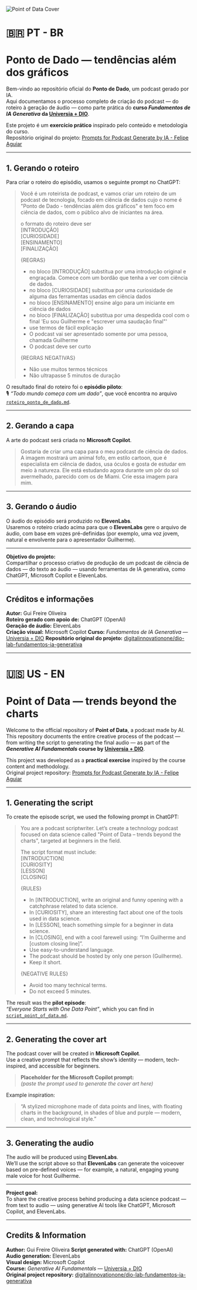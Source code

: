 ![Point of Data Cover](./cover/cover_point_of_data.png)

# 🇧🇷 PT - BR
# Ponto de Dado — tendências além dos gráficos

Bem-vindo ao repositório oficial do **Ponto de Dado**, um podcast gerado por IA.  
Aqui documentamos o processo completo de criação do podcast — do roteiro à geração de áudio — como parte prática do **curso _Fundamentos de IA Generativa_ da [Universia + DIO](https://web.dio.me/track/universia-fundamentos-de-ia-generativa)**.

Este projeto é um **exercício prático** inspirado pelo conteúdo e metodologia do curso.  
Repositório original do projeto: [Prompts for Podcast Generate by IA - Felipe Aguiar](https://github.com/felipeAguiarCode/prompts-for-podcast-generate-by-ia)

---

## 1. Gerando o roteiro

Para criar o roteiro do episódio, usamos o seguinte prompt no ChatGPT:

> Você é um roteirista de podcast, e vamos criar um roteiro de um podcast de tecnologia, focado em ciência de dados cujo o nome é "Ponto de Dado - tendências além dos gráficos" e tem foco em ciência de dados, com o público alvo de iniciantes na área.  
>
> o formato do roteiro deve ser  
> [INTRODUÇÃO]  
> [CURIOSIDADE]  
> [ENSINAMENTO]  
> [FINALIZAÇÃO]  
>
> {REGRAS}  
> - no bloco [INTRODUÇÃO] substitua por uma introdução original e engraçada. Comece com um bordão que tenha a ver com ciência de dados.  
> - no bloco [CURIOSIDADE] substitua por uma curiosidade de alguma das ferramentas usadas em ciência dados  
> - no bloco [ENSINAMENTO] ensine algo para um iniciante em ciência de dados  
> - no bloco [FINALIZAÇÃO] substitua por uma despedida cool com o final 'Eu sou Guilherme e "escrever uma saudação final"'  
> - use termos de fácil explicação  
> - O podcast vai ser apresentado somente por uma pessoa, chamada Guilherme  
> - O podcast deve ser curto  
>
> {REGRAS NEGATIVAS}  
> - Não use muitos termos técnicos  
> - Não ultrapasse 5 minutos de duração  

O resultado final do roteiro foi o **episódio piloto**:  
🎙️ *“Todo mundo começa com um dado”*, que você encontra no arquivo [`roteiro_ponto_de_dado.md`](./roteiro_ponto_de_dado.md).

---

## 2. Gerando a capa

A arte do podcast será criada no **Microsoft Copilot**.

> Gostaria de criar uma capa para o meu podcast de ciência de dados. A imagem mostrará um animal fofo, em estilo cartoon, que é especialista em ciência de dados, usa óculos e gosta de estudar em meio à natureza. Ele está estudando agora durante um pôr do sol avermelhado, parecido com os de Miami. Crie essa imagem para mim.

---

## 3. Gerando o áudio

O áudio do episódio será produzido no **ElevenLabs**.  
Usaremos o roteiro criado acima para que o **ElevenLabs** gere o arquivo de áudio, com base em vozes pré-definidas (por exemplo, uma voz jovem, natural e envolvente para o apresentador Guilherme).

---

**Objetivo do projeto:**  
Compartilhar o processo criativo de produção de um podcast de ciência de dados — do texto ao áudio — usando ferramentas de IA generativa, como ChatGPT, Microsoft Copilot e ElevenLabs.

---

## Créditos e informações

**Autor:** Gui Freire Oliveira   
**Roteiro gerado com apoio de:** ChatGPT (OpenAI)  
**Geração de áudio:** ElevenLabs  
**Criação visual:** Microsoft Copilot 
**Curso:** _Fundamentos de IA Generativa_ — [Universia + DIO](https://web.dio.me/track/universia-fundamentos-de-ia-generativa)
**Repositório original do projeto:** [digitalinnovationone/dio-lab-fundamentos-ia-generativa](https://github.com/digitalinnovationone/dio-lab-fundamentos-ia-generativa)

---
# 🇺🇸 US - EN
# Point of Data — trends beyond the charts

Welcome to the official repository of **Point of Data**, a podcast made by AI.  
This repository documents the entire creative process of the podcast — from writing the script to generating the final audio — as part of the **_Generative AI Fundamentals_ course by [Universia + DIO](https://web.dio.me/track/universia-fundamentos-de-ia-generativa)**.

This project was developed as a **practical exercise** inspired by the course content and methodology.  
Original project repository: [Prompts for Podcast Generate by IA - Felipe Aguiar](https://github.com/felipeAguiarCode/prompts-for-podcast-generate-by-ia)

---

## 1. Generating the script

To create the episode script, we used the following prompt in ChatGPT:

> You are a podcast scriptwriter. Let’s create a technology podcast focused on data science called "Point of Data – trends beyond the charts", targeted at beginners in the field.  
>
> The script format must include:  
> [INTRODUCTION]  
> [CURIOSITY]  
> [LESSON]  
> [CLOSING]  
>
> {RULES}  
> - In [INTRODUCTION], write an original and funny opening with a catchphrase related to data science.  
> - In [CURIOSITY], share an interesting fact about one of the tools used in data science.  
> - In [LESSON], teach something simple for a beginner in data science.  
> - In [CLOSING], end with a cool farewell using: “I’m Guilherme and [custom closing line]”.  
> - Use easy-to-understand language.  
> - The podcast should be hosted by only one person (Guilherme).  
> - Keep it short.  
>
> {NEGATIVE RULES}  
> - Avoid too many technical terms.  
> - Do not exceed 5 minutes.

The result was the **pilot episode**:  
*“Everyone Starts with One Data Point”*, which you can find in [`script_point_of_data.md`](./script_point_of_data.md).

---

## 2. Generating the cover art

The podcast cover will be created in **Microsoft Copilot**.  
Use a creative prompt that reflects the show’s identity — modern, tech-inspired, and accessible for beginners.

> **Placeholder for the Microsoft Copilot prompt:**  
> *(paste the prompt used to generate the cover art here)*

Example inspiration:  
> “A stylized microphone made of data points and lines, with floating charts in the background, in shades of blue and purple — modern, clean, and technological style.”

---

## 3. Generating the audio

The audio will be produced using **ElevenLabs**.  
We’ll use the script above so that **ElevenLabs** can generate the voiceover based on pre-defined voices — for example, a natural, engaging young male voice for host Guilherme.

---

**Project goal:**  
To share the creative process behind producing a data science podcast — from text to audio — using generative AI tools like ChatGPT, Microsoft Copilot, and ElevenLabs.

---

## Credits & Information

**Author:** Gui Freire Oliveira
**Script generated with:** ChatGPT (OpenAI)  
**Audio generation:** ElevenLabs  
**Visual design:** Microsoft Copilot  
**Course:** _Generative AI Fundamentals_ — [Universia + DIO](https://web.dio.me/track/universia-fundamentos-de-ia-generativa)  
**Original project repository:** [digitalinnovationone/dio-lab-fundamentos-ia-generativa](https://github.com/digitalinnovationone/dio-lab-fundamentos-ia-generativa)
